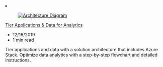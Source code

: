 <!-- This file is automatically generated by build/architectures/build_index.py. Any updates will be lost. -->

<!-- markdownlint-disable MD033 -->

<li class="grid-item item-column" data-categories="Analytics Databases ">
<article class="card">
    <div class="card-header has-margin-bottom-none" aria-hidden="true">
        <figure class="image diagram has-height-175 has-overflow-hidden level">
            <a href="/azure/architecture/solution-ideas/articles/tiered-data-for-analytics"><img src="/azure/architecture/browse/thumbs/tiered-data-for-analytics.png" class="diagram" alt="Architecture Diagram" data-linktype="relative-path"></a>
        </figure>
    </div>
    <div class="card-content">
        <a class="card-content-title has-margin-top-none" href="/azure/architecture/solution-ideas/articles/tiered-data-for-analytics">
            <p>Tier Applications & Data for Analytics</p>
        </a>
        <ul class="card-content-metadata">
            <li>12/16/2019</li>
            <li>1 min read</li>
        </ul>
        <p class="card-content-description">Tier applications and data with a solution architecture that includes Azure Stack. Optimize data analytics with a step-by-step flowchart and detailed instructions.</p>
        <div class="bottom-to-top-fade is-hidden-mobile"></div>
    </div>
</article>
</li>
